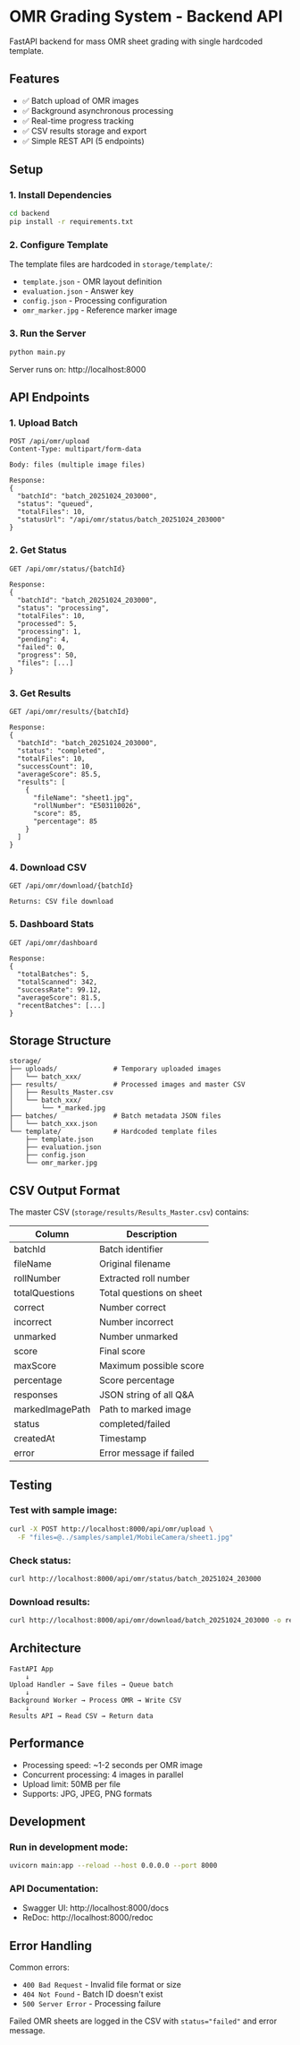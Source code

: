 # OMR Grading System - Backend API

FastAPI backend for mass OMR sheet grading with single hardcoded template.

## Features

- ✅ Batch upload of OMR images
- ✅ Background asynchronous processing
- ✅ Real-time progress tracking
- ✅ CSV results storage and export
- ✅ Simple REST API (5 endpoints)

## Setup

### 1. Install Dependencies

```bash
cd backend
pip install -r requirements.txt
```

### 2. Configure Template

The template files are hardcoded in `storage/template/`:
- `template.json` - OMR layout definition
- `evaluation.json` - Answer key
- `config.json` - Processing configuration
- `omr_marker.jpg` - Reference marker image

### 3. Run the Server

```bash
python main.py
```

Server runs on: http://localhost:8000

## API Endpoints

### 1. Upload Batch
```
POST /api/omr/upload
Content-Type: multipart/form-data

Body: files (multiple image files)

Response:
{
  "batchId": "batch_20251024_203000",
  "status": "queued",
  "totalFiles": 10,
  "statusUrl": "/api/omr/status/batch_20251024_203000"
}
```

### 2. Get Status
```
GET /api/omr/status/{batchId}

Response:
{
  "batchId": "batch_20251024_203000",
  "status": "processing",
  "totalFiles": 10,
  "processed": 5,
  "processing": 1,
  "pending": 4,
  "failed": 0,
  "progress": 50,
  "files": [...]
}
```

### 3. Get Results
```
GET /api/omr/results/{batchId}

Response:
{
  "batchId": "batch_20251024_203000",
  "status": "completed",
  "totalFiles": 10,
  "successCount": 10,
  "averageScore": 85.5,
  "results": [
    {
      "fileName": "sheet1.jpg",
      "rollNumber": "E503110026",
      "score": 85,
      "percentage": 85
    }
  ]
}
```

### 4. Download CSV
```
GET /api/omr/download/{batchId}

Returns: CSV file download
```

### 5. Dashboard Stats
```
GET /api/omr/dashboard

Response:
{
  "totalBatches": 5,
  "totalScanned": 342,
  "successRate": 99.12,
  "averageScore": 81.5,
  "recentBatches": [...]
}
```

## Storage Structure

```
storage/
├── uploads/              # Temporary uploaded images
│   └── batch_xxx/
├── results/              # Processed images and master CSV
│   ├── Results_Master.csv
│   └── batch_xxx/
│       └── *_marked.jpg
├── batches/              # Batch metadata JSON files
│   └── batch_xxx.json
└── template/             # Hardcoded template files
    ├── template.json
    ├── evaluation.json
    ├── config.json
    └── omr_marker.jpg
```

## CSV Output Format

The master CSV (`storage/results/Results_Master.csv`) contains:

| Column | Description |
|--------|-------------|
| batchId | Batch identifier |
| fileName | Original filename |
| rollNumber | Extracted roll number |
| totalQuestions | Total questions on sheet |
| correct | Number correct |
| incorrect | Number incorrect |
| unmarked | Number unmarked |
| score | Final score |
| maxScore | Maximum possible score |
| percentage | Score percentage |
| responses | JSON string of all Q&A |
| markedImagePath | Path to marked image |
| status | completed/failed |
| createdAt | Timestamp |
| error | Error message if failed |

## Testing

### Test with sample image:

```bash
curl -X POST http://localhost:8000/api/omr/upload \
  -F "files=@../samples/sample1/MobileCamera/sheet1.jpg"
```

### Check status:

```bash
curl http://localhost:8000/api/omr/status/batch_20251024_203000
```

### Download results:

```bash
curl http://localhost:8000/api/omr/download/batch_20251024_203000 -o results.csv
```

## Architecture

```
FastAPI App
    ↓
Upload Handler → Save files → Queue batch
    ↓
Background Worker → Process OMR → Write CSV
    ↓
Results API → Read CSV → Return data
```

## Performance

- Processing speed: ~1-2 seconds per OMR image
- Concurrent processing: 4 images in parallel
- Upload limit: 50MB per file
- Supports: JPG, JPEG, PNG formats

## Development

### Run in development mode:
```bash
uvicorn main:app --reload --host 0.0.0.0 --port 8000
```

### API Documentation:
- Swagger UI: http://localhost:8000/docs
- ReDoc: http://localhost:8000/redoc

## Error Handling

Common errors:
- `400 Bad Request` - Invalid file format or size
- `404 Not Found` - Batch ID doesn't exist
- `500 Server Error` - Processing failure

Failed OMR sheets are logged in the CSV with `status="failed"` and error message.
